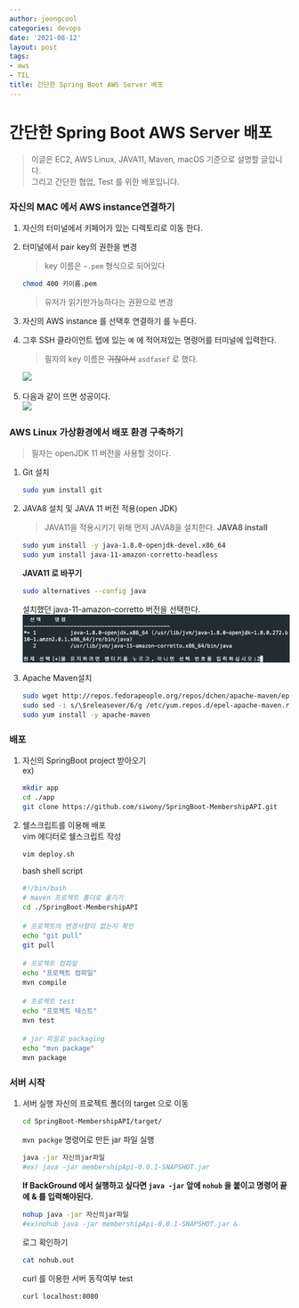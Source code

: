 ```yaml
---
author: jeongcool
categories: devops
date: '2021-08-12'
layout: post
tags:
- aws
- TIL
title: 간단한 Spring Boot AWS Server 배포
---
```


# 간단한 Spring Boot AWS Server 배포
> 이글은 EC2, AWS Linux, JAVA11, Maven, macOS 기준으로 설명할 글입니다.  
> 그리고 간단한 협업, Test 를 위한 배포입니다.

### 자신의 MAC 에서 AWS instance연결하기
1. 자신의 터미널에서 키페어가 있는 디렉토리로 이동 한다.
2. 터미널에서 pair key의 권한을 변경
    > key 이름은 ``~.pem`` 형식으로 되어있다
    ```sh
    chmod 400 키이름.pem
    ```
    > 유저가 읽기만가능하다는 권환으로 변경
3. 자신의 AWS instance 를 선택후 연결하기 를 누른다.
4. 그후 SSH 클라이언트 텝에 있는 ``예`` 에 적어져있는 명령어를 터미널에 입력한다.
    >필자의 key 이름은 ~~귀찮아서~~ `asdfasef` 로 했다.  
    <img width=500 src=./img/SSH-Connect.png>

5. 다음과 같이 뜨면 성공이다.  
    <img width=500 src=./img/success.png>

### AWS Linux 가상환경에서 배포 환경 구축하기
> 필자는 openJDK 11 버전을 사용할 것이다.
1. Git 설치
    ```bash
    sudo yum install git
    ```
2. JAVA8 설치 및 JAVA 11 버전 적용(open JDK)  
    > JAVA11을 적용시키기 위해 먼저 JAVA8을 설치한다.
    **JAVA8 install**
    ```bash
    sudo yum install -y java-1.8.0-openjdk-devel.x86_64
    sudo yum install java-11-amazon-corretto-headless
    ```
    **JAVA11 로 바꾸기**
    ```bash
    sudo alternatives --config java
    ```
    설치했던 java-11-amazon-corretto 버전을 선택한다.  
    <img width=600 src="/assets/images/posts/devops/java-version-switch.png">

3. Apache Maven설치
    ```bash
    sudo wget http://repos.fedorapeople.org/repos/dchen/apache-maven/epel-apache-maven.repo -O /etc/yum.repos.d/epel-apache-maven.repo
    sudo sed -i s/\$releasever/6/g /etc/yum.repos.d/epel-apache-maven.repo
    sudo yum install -y apache-maven
    ```

### 배포
1. 자신의 SpringBoot project 받아오기  
    ex)
    ```bash
    mkdir app
    cd ./app
    git clone https://github.com/siwony/SpringBoot-MembershipAPI.git
    ```

2. 쉘스크립트를 이용해 배포  
    vim 에디터로 쉘스크립트 작성
    ```bash
    vim deploy.sh
    ```
    bash shell script
    ```bash
    #!/bin/bash
    # maven 프로젝트 폴더로 옮기기
    cd ./SpringBoot-MembershipAPI
    
    # 프로젝트의 변경사항이 없는지 확인
    echo "git pull"
    git pull
    
    # 프로젝트 컴파일
    echo "프로젝트 컴파일"
    mvn compile

    # 프로젝트 test
    echo "프로젝트 테스트"
    mvn test

    # jar 파일로 packaging
    echo "mvn package"
    mvn package
    ```

### 서버 시작
1. 서버 실행
    자신의 프로젝트 폴더의 target 으로 이동
    ```bash
    cd SpringBoot-MembershipAPI/target/
    ```
    `mvn packge` 명령어로 만든 jar 파일 실행
    ```bash
    java -jar 자신의jar파일
    #ex) java -jar membershipApi-0.0.1-SNAPSHOT.jar
    ```
    **If BackGround 에서 실행하고 싶다면 ``java -jar`` 앞에 ``nohub`` 을 붙이고 명령어 끝에 & 를 입력해야된다.**
    ```bash
    nohup java -jar 자신의jar파일
    #ex)nohub java -jar membershipApi-0.0.1-SNAPSHOT.jar &
    ```
    로그 확인하기
    ```bash
    cat nohub.out
    ```
    curl 를 이용한 서버 동작여부 test
    ```bash
    curl localhost:8080
    ```
